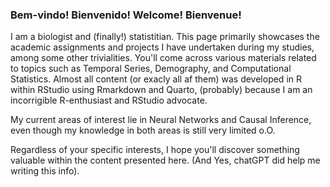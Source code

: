 ### Bem-vindo! Bienvenido! Welcome! Bienvenue!

I am a biologist and (finally!) statistitian. This page primarily showcases the academic assignments and projects I have undertaken during my studies, among some other trivialities.  You'll come across various materials related to topics such as Temporal Series, Demography, and Computational Statistics. Almost all content (or exacly all af them) was developed in R within RStudio using Rmarkdown and Quarto, (probably) because I am an incorrigible R-enthusiast and RStudio advocate.

My current areas of interest lie in Neural Networks and Causal Inference, even though my knowledge in both areas is still very limited o.O. 

Regardless of your specific interests, I hope you'll discover something valuable within the content presented here. (And Yes, chatGPT did help me writing this info). 



<!--
**cmusso86/cmusso86** is a ✨ _special_ ✨ repository because its `README.md` (this file) appears on your GitHub profile.

Here are some ideas to get you started:

- 🔭 I’m currently working on ...
- 🌱 I’m currently learning ...
- 👯 I’m looking to collaborate on ...
- 🤔 I’m looking for help with ...
- 💬 Ask me about ...
- 📫 How to reach me: ...
- 😄 Pronouns: ...
- ⚡ Fun fact: ...
-->
